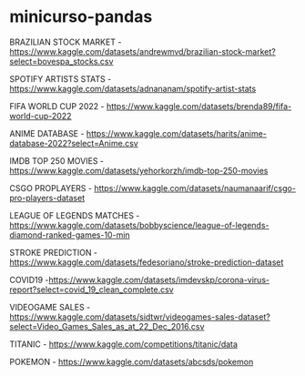# minicurso-pandas

BRAZILIAN STOCK MARKET - https://www.kaggle.com/datasets/andrewmvd/brazilian-stock-market?select=bovespa_stocks.csv

SPOTIFY ARTISTS STATS - https://www.kaggle.com/datasets/adnananam/spotify-artist-stats

FIFA WORLD CUP 2022 - https://www.kaggle.com/datasets/brenda89/fifa-world-cup-2022

ANIME DATABASE - https://www.kaggle.com/datasets/harits/anime-database-2022?select=Anime.csv

IMDB TOP 250 MOVIES - https://www.kaggle.com/datasets/yehorkorzh/imdb-top-250-movies

CSGO PROPLAYERS - https://www.kaggle.com/datasets/naumanaarif/csgo-pro-players-dataset

LEAGUE OF LEGENDS MATCHES - https://www.kaggle.com/datasets/bobbyscience/league-of-legends-diamond-ranked-games-10-min

STROKE PREDICTION - https://www.kaggle.com/datasets/fedesoriano/stroke-prediction-dataset

COVID19 -https://www.kaggle.com/datasets/imdevskp/corona-virus-report?select=covid_19_clean_complete.csv

VIDEOGAME SALES - https://www.kaggle.com/datasets/sidtwr/videogames-sales-dataset?select=Video_Games_Sales_as_at_22_Dec_2016.csv

TITANIC - https://www.kaggle.com/competitions/titanic/data

POKEMON - https://www.kaggle.com/datasets/abcsds/pokemon
